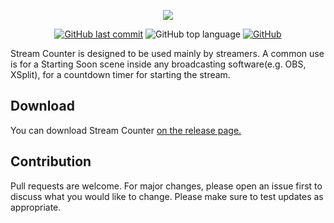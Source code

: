 <p align=center>
 <img src="https://i.imgur.com/hoCNh5W.png"/>
</p>

<p align=center>
 <a href="https://github.com/rageCode153/Stream-Counter/commits/main"><img alt="GitHub last commit" src="https://img.shields.io/github/last-commit/rageCode153/Stream-Counter"></a>
<img alt="GitHub top language" src="https://img.shields.io/github/languages/top/rageCode153/Stream-Counter?color=orange">
<a href="https://github.com/rageCode153/Stream-Counter/blob/main/LICENSE"><img alt="GitHub" src="https://img.shields.io/github/license/rageCode153/Stream-Counter?color=blue"></a>
</p>

Stream Counter is designed to be used mainly by streamers. A common use is for a Starting Soon scene inside any broadcasting software(e.g. OBS, XSplit), for a countdown timer for starting the stream.

## Download

You can download Stream Counter [on the release page.](https://github.com/rageCode153/Stream-Counter/releases)

## Contribution

Pull requests are welcome. For major changes, please open an issue first to discuss what you would like to change.
Please make sure to test updates as appropriate.
